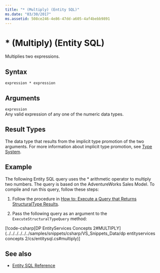 ```yaml
---
title: "* (Multiply) (Entity SQL)"
ms.date: "03/30/2017"
ms.assetid: 508ce246-4e86-47dd-a605-4af4bebb9891
---
```

# * (Multiply) (Entity SQL)
Multiplies two expressions.  
  
## Syntax  
  
```  
expression * expression  
```  
  
## Arguments  
 `expression`  
 Any valid expression of any one of the numeric data types.  
  
## Result Types  
 The data type that results from the implicit type promotion of the two arguments. For more information about implicit type promotion, see [Type System](type-system-entity-sql.md).  
  
## Example  
 The following Entity SQL query uses the * arithmetic operator to multiply two numbers. The query is based on the AdventureWorks Sales Model. To compile and run this query, follow these steps:  
  
1. Follow the procedure in [How to: Execute a Query that Returns StructuralType Results](../how-to-execute-a-query-that-returns-structuraltype-results.md).  
  
2. Pass the following query as an argument to the `ExecuteStructuralTypeQuery` method:  
  
 [!code-csharp[DP EntityServices Concepts 2#MULTIPLY](../../../../../../samples/snippets/csharp/VS_Snippets_Data/dp entityservices concepts 2/cs/entitysql.cs#multiply)]  
  
## See also

- [Entity SQL Reference](entity-sql-reference.md)
